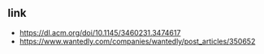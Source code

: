 ## link

- https://dl.acm.org/doi/10.1145/3460231.3474617
- https://www.wantedly.com/companies/wantedly/post_articles/350652
